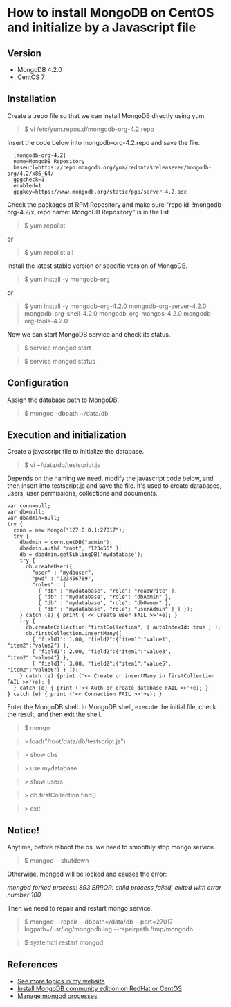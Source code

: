 # How to install MongoDB on CentOS and initialize by a Javascript file

## Version
- MongoDB 4.2.0
- CentOS 7


## Installation
Create a .repo file so that we can install MongoDB directly using yum.
> $ vi /etc/yum.repos.d/mongodb-org-4.2.repo

Insert the code below into mongodb-org-4.2.repo and save the file.
```
  [mongodb-org-4.2]
  name=MongoDB Repository
  baseurl=https://repo.mongodb.org/yum/redhat/$releasever/mongodb-org/4.2/x86_64/
  gpgcheck=1
  enabled=1
  gpgkey=https://www.mongodb.org/static/pgp/server-4.2.asc
```

Check the packages of RPM Repository and make sure "repo id: !mongodb-org-4.2/x, repo name: MongoDB Repository" is in the list.
> $ yum repolist

or

> $ yum repolist all

Install the latest stable version or specific version of MongoDB.
> $ yum install -y mongodb-org

or

> $ yum install -y mongodb-org-4.2.0 mongodb-org-server-4.2.0 mongodb-org-shell-4.2.0 mongodb-org-mongos-4.2.0 mongodb-org-tools-4.2.0

Now we can start MongoDB service and check its status.
> $ service mongod start

> $ service mongod status


## Configuration
Assign the database path to MongoDB.
> $ mongod -dbpath ~/data/db


## Execution and initialization
Create a javascript file to initialize the database.
> $ vi ~/data/db/testscript.js

Depends on the naming we need, modify the javascript code below, and then insert into testscript.js and save the file. It's used to create databases, users, user permissions, collections and documents.
```
var conn=null;
var db=null;
var dbadmin=null;
try {
  conn = new Mongo("127.0.0.1:27017");
  try {
    dbadmin = conn.getDB("admin");
    dbadmin.auth( "root", "123456" );
    db = dbadmin.getSiblingDB('mydatabase');
    try {
      db.createUser({
        "user" : "mydbuser",
        "pwd" : "123456789",
        "roles" : [
          { "db" : "mydatabase", "role": "readWrite" },
          { "db" : "mydatabase", "role": "dbAdmin" },
          { "db" : "mydatabase", "role": "dbOwner" },
          { "db" : "mydatabase", "role": "userAdmin" } ] });
    } catch (e) { print ('<< Create user FAIL >>'+e); }
    try {
      db.createCollection("firstCollection", { autoIndexId: true } );
      db.firstCollection.insertMany([
        { "field1": 1.00, "field2":{"item1":"value1", "item2":"value2"} },
        { "field1": 2.00, "field2":{"item1":"value3", "item2":"value4"} },
        { "field1": 3.00, "field2":{"item1":"value5", "item2":"value6"} } ]);
    } catch (e) {print ('<< Create or insertMany in firstCollection FAIL >>'+e); }
  } catch (e) { print ('<< Auth or create database FAIL >>'+e); }
} catch (e) { print ('<< Connection FAIL >>'+e); }
```

Enter the MongoDB shell. In MongoDB shell, execute the initial file, check the result, and then exit the shell.

> $ mongo

> \> load("/root/data/db/testscript.js")

> \> show dbs

> \> use mydatabase

> \> show users

> \> db.firstCollection.find()

> \> exit


## Notice!
Anytime, before reboot the os, we need to smoothly stop mongo service.
> $ mongod --shutdown

Otherwise, mongod will be locked and causes the error:

  _mongod forked process: 893_
  _ERROR: child process failed, exited with error number 100_

Then we need to repair and restart mongo service.
> $ mongod --repair --dbpath=/data/db --port=27017 --logpath=/usr/log/mongodb.log --repairpath /tmp/mongodb

> $ systemctl restart mongod


## References
- [See more topics in my website](http://www.tzuchikao.com/en/notes/)
- [Install MongoDB community edition on RedHat or CentOS](https://docs.mongodb.com/manual/tutorial/install-mongodb-on-red-hat/)
- [Manage mongod processes](https://docs.mongodb.com/manual/tutorial/manage-mongodb-processes/)


